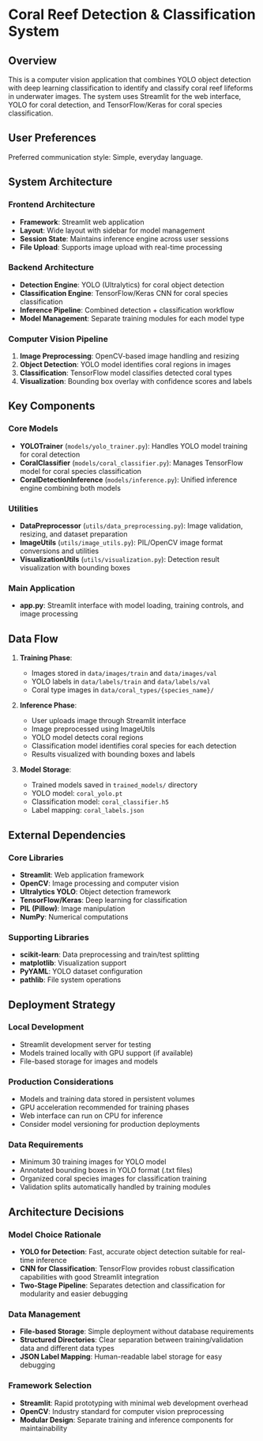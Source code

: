 # Coral Reef Detection & Classification System

## Overview

This is a computer vision application that combines YOLO object detection with deep learning classification to identify and classify coral reef lifeforms in underwater images. The system uses Streamlit for the web interface, YOLO for coral detection, and TensorFlow/Keras for coral species classification.

## User Preferences

Preferred communication style: Simple, everyday language.

## System Architecture

### Frontend Architecture
- **Framework**: Streamlit web application
- **Layout**: Wide layout with sidebar for model management
- **Session State**: Maintains inference engine across user sessions
- **File Upload**: Supports image upload with real-time processing

### Backend Architecture
- **Detection Engine**: YOLO (Ultralytics) for coral object detection
- **Classification Engine**: TensorFlow/Keras CNN for coral species classification
- **Inference Pipeline**: Combined detection + classification workflow
- **Model Management**: Separate training modules for each model type

### Computer Vision Pipeline
1. **Image Preprocessing**: OpenCV-based image handling and resizing
2. **Object Detection**: YOLO model identifies coral regions in images
3. **Classification**: TensorFlow model classifies detected coral types
4. **Visualization**: Bounding box overlay with confidence scores and labels

## Key Components

### Core Models
- **YOLOTrainer** (`models/yolo_trainer.py`): Handles YOLO model training for coral detection
- **CoralClassifier** (`models/coral_classifier.py`): Manages TensorFlow model for coral species classification
- **CoralDetectionInference** (`models/inference.py`): Unified inference engine combining both models

### Utilities
- **DataPreprocessor** (`utils/data_preprocessing.py`): Image validation, resizing, and dataset preparation
- **ImageUtils** (`utils/image_utils.py`): PIL/OpenCV image format conversions and utilities
- **VisualizationUtils** (`utils/visualization.py`): Detection result visualization with bounding boxes

### Main Application
- **app.py**: Streamlit interface with model loading, training controls, and image processing

## Data Flow

1. **Training Phase**:
   - Images stored in `data/images/train` and `data/images/val`
   - YOLO labels in `data/labels/train` and `data/labels/val`
   - Coral type images in `data/coral_types/{species_name}/`

2. **Inference Phase**:
   - User uploads image through Streamlit interface
   - Image preprocessed using ImageUtils
   - YOLO model detects coral regions
   - Classification model identifies coral species for each detection
   - Results visualized with bounding boxes and labels

3. **Model Storage**:
   - Trained models saved in `trained_models/` directory
   - YOLO model: `coral_yolo.pt`
   - Classification model: `coral_classifier.h5`
   - Label mapping: `coral_labels.json`

## External Dependencies

### Core Libraries
- **Streamlit**: Web application framework
- **OpenCV**: Image processing and computer vision
- **Ultralytics YOLO**: Object detection framework
- **TensorFlow/Keras**: Deep learning for classification
- **PIL (Pillow)**: Image manipulation
- **NumPy**: Numerical computations

### Supporting Libraries
- **scikit-learn**: Data preprocessing and train/test splitting
- **matplotlib**: Visualization support
- **PyYAML**: YOLO dataset configuration
- **pathlib**: File system operations

## Deployment Strategy

### Local Development
- Streamlit development server for testing
- Models trained locally with GPU support (if available)
- File-based storage for images and models

### Production Considerations
- Models and training data stored in persistent volumes
- GPU acceleration recommended for training phases
- Web interface can run on CPU for inference
- Consider model versioning for production deployments

### Data Requirements
- Minimum 30 training images for YOLO model
- Annotated bounding boxes in YOLO format (.txt files)
- Organized coral species images for classification training
- Validation splits automatically handled by training modules

## Architecture Decisions

### Model Choice Rationale
- **YOLO for Detection**: Fast, accurate object detection suitable for real-time inference
- **CNN for Classification**: TensorFlow provides robust classification capabilities with good Streamlit integration
- **Two-Stage Pipeline**: Separates detection and classification for modularity and easier debugging

### Data Management
- **File-based Storage**: Simple deployment without database requirements
- **Structured Directories**: Clear separation between training/validation data and different data types
- **JSON Label Mapping**: Human-readable label storage for easy debugging

### Framework Selection
- **Streamlit**: Rapid prototyping with minimal web development overhead
- **OpenCV**: Industry standard for computer vision preprocessing
- **Modular Design**: Separate training and inference components for maintainability